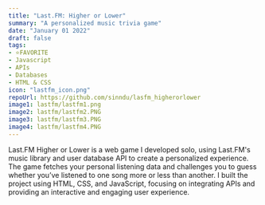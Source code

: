 ```yaml
---
title: "Last.FM: Higher or Lower"
summary: "A personalized music trivia game"
date: "January 01 2022"
draft: false
tags:
- ⭐FAVORITE
- Javascript
- APIs
- Databases
- HTML & CSS
icon: "lastfm_icon.png"
repoUrl: https://github.com/sinndu/lasfm_higherorlower
image1: lastfm/lastfm1.png
image2: lastfm/lastfm2.PNG
image3: lastfm/lastfm3.PNG
image4: lastfm/lastfm4.PNG
---
```


Last.FM Higher or Lower is a web game I developed solo, using Last.FM's music library and user database API to create a personalized experience. The game fetches your personal listening data and challenges you to guess whether you’ve listened to one song more or less than another. I built the project using HTML, CSS, and JavaScript, focusing on integrating APIs and providing an interactive and engaging user experience.